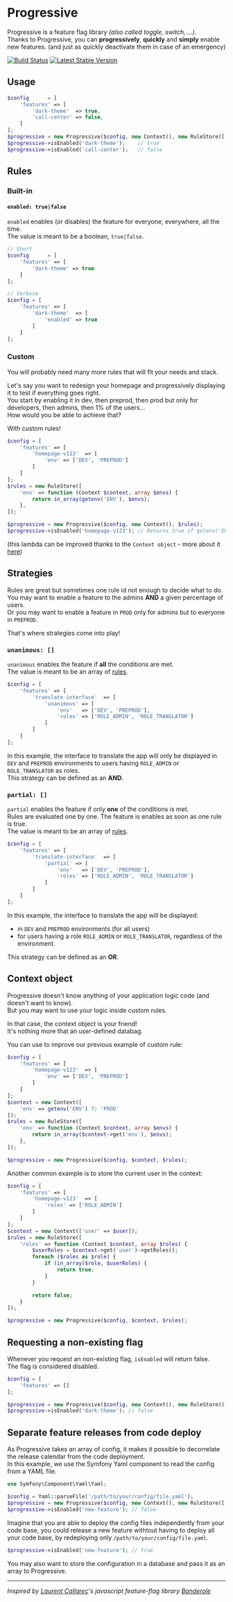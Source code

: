 # Progressive

Progressive is a feature flag library *(also called toggle, switch, ...)*.  
Thanks to Progressive, you can **progressively**, **quickly** and **simply** enable new features.
(and just as quickly deactivate them in case of an emergency)

[![Build Status](https://travis-ci.org/antfroger/progressive.svg?branch=master)](https://travis-ci.org/antfroger/progressive)
[![Latest Stable Version](https://poser.pugx.org/antfroger/progressive/v/stable.png)](https://packagist.org/packages/antfroger/progressive "Latest Stable Version")

## Usage

```php
$config      = [
    'features' => [
        'dark-theme'  => true,
        'call-center' => false,
    ]
];
$progressive = new Progressive($config, new Context(), new RuleStore(['enabled' => new Enabled()]));
$progressive->isEnabled('dark-theme');    // true
$progressive->isEnabled('call-center');   // false
```

## Rules

### Built-in

#### `enabled: true|false`

`enabled` enables (or disables) the feature for everyone, everywhere, all the time.  
The value is meant to be a boolean, `true|false`.

```php
// Short
$config      = [
    'features' => [
        'dark-theme' => true
    ]
];

// Verbose
$config = [
    'features' => [
        'dark-theme'  => [
            'enabled' => true
        ]
    ]
];
```

### Custom

You will probably need many more rules that will fit your needs and stack.

Let's say you want to redesign your homepage and progressively displaying it to test if everything goes right.  
You start by enabling it in dev, then preprod, then prod but only for developers, then admins, then 1% of the users...  
How would you be able to achieve that?

With custom rules!

```php
$config = [
    'features' => [
        'homepage-v123'  => [
            'env' => ['DEV', 'PREPROD']
        ]
    ]
];
$rules = new RuleStore([
    'env' => function (Context $context, array $envs) {
        return in_array(getenv('ENV'), $envs);
    },
]);

$progressive = new Progressive($config, new Context(), $rules);
$progressive->isEnabled('homepage-v123'); // Returns true if getenv('ENV') is DEV or PREPROD, otherwise returns false
```

(this lambda can be improved thanks to the `Context object` - more about it [here](#context-object))

## Strategies

Rules are great but sometimes one rule id not enough to decide what to do.  
You may want to enable a feature to the admins **AND** a given percentage of users.  
Or you may want to enable a feature in `PROD` only for admins but to everyone in `PREPROD`.

That's where strategies come into play!

### `unanimous: []`

`unanimous` enables the feature if **all** the conditions are met.  
The value is meant to be an array of [rules](#rules).

```php
$config = [
    'features' => [
        'translate-interface'  => [
            'unanimous' => [
                'env'   => ['DEV', 'PREPROD'],
                'roles' => ['ROLE_ADMIN', 'ROLE_TRANSLATOR']
            ]
        ]
    ]
];
```

In this example, the interface to translate the app will only be displayed in `DEV` and `PREPROD` environments to users having `ROLE_ADMIN` or `ROLE_TRANSLATOR` as roles.  
This strategy can be defined as an **AND**.

### `partial: []`

`partial` enables the feature if only **one** of the conditions is met.  
Rules are evaluated one by one. The feature is enables as soon as one rule is true.  
The value is meant to be an array of [rules](#rules).

```php
$config = [
    'features' => [
        'translate-interface'  => [
            'partial' => [
                'env'   => ['DEV', 'PREPROD'],
                'roles' => ['ROLE_ADMIN', 'ROLE_TRANSLATOR']
            ]
        ]
    ]
];
```

In this example, the interface to translate the app will be displayed:

* in `DEV` and `PREPROD` environments (for all users)
* for users having a role `ROLE_ADMIN` or `ROLE_TRANSLATOR`, regardless of the environment.

This strategy can be defined as an **OR**.

## Context object

Progressive doesn't know anything of your application logic code (and doesn't want to know).  
But you may want to use your logic inside custom rules.

In that case, the context object is your friend!  
It's nothing more that an user-defined databag.

You can use to improve our previous example of custom rule:

```php
$config = [
    'features' => [
        'homepage-v123'  => [
            'env' => ['DEV', 'PREPROD']
        ]
    ]
];
$context = new Context([
    'env' => getenv('ENV') ?: 'PROD'
]);
$rules = new RuleStore([
    'env' => function (Context $context, array $envs) {
        return in_array($context->get('env'), $envs);
    },
]);

$progressive = new Progressive($config, $context, $rules);
```

Another common example is to store the current user in the context:

```php
$config = [
    'features' => [
        'homepage-v123'  => [
            'roles' => ['ROLE_ADMIN']
        ]
    ]
];
$context = new Context(['user' => $user]);
$rules = new RuleStore([
    'roles' => function (Context $context, array $roles) {
        $userRoles = $context->get('user')->getRoles();
        foreach ($roles as $role) {
            if (in_array($role, $userRoles) {
                return true;
            }
        }

        return false;
    }
]);

$progressive = new Progressive($config, $context, $rules);
```

## Requesting a non-existing flag

Whenever you request an non-existing flag, `isEnabled` will return false.  
The flag is considered disabled.

```php
$config = [
    'features' => []
];

$progressive = new Progressive($config, new Context(), new RuleStore());
$progressive->isEnabled('dark-theme'); // false
```

## Separate feature releases from code deploy

As Progressive takes an array of config, it makes it possible to decorrelate the release calendar from the code deployment.  
In this example, we use the Symfony Yaml component to read the config from a YAML file.

```php
use Symfony\Component\Yaml\Yaml;

$config = Yaml::parseFile('/path/to/your/config/file.yaml');
$progressive = new Progressive($config, new Context(), new RuleStore(['enabled' => new Enabled()]));
$progressive->isEnabled('new-feature'); // false
```

Imagine that you are able to deploy the config files independently from your code base, you could release a new feature withtout having to deploy all your code base, by redeploying only `/path/to/your/config/file.yaml`.

```php
$progressive->isEnabled('new-feature'); // true
```

You may also want to store the configuration in a database and pass it as an array to Progressive.

---

*Inspired by [Laurent Callarec](https://github.com/lcallarec)'s javascript feature-flag library [Banderole](https://github.com/lcallarec/banderole)*
